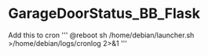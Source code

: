 # GarageDoorStatus_BB_Flask
 
 
 Add this to cron
'''
 @reboot sh /home/debian/launcher.sh >/home/debian/logs/cronlog 2>&1
 '''